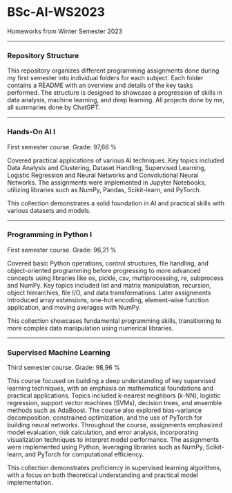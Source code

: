 # BSc-AI-WS2023
Homeworks from Winter Semester 2023

---

### Repository Structure
This repository organizes different programming assignments done during my first semester into individual folders for each subject. Each folder contains a README with an overview and details of the key tasks performed. The structure is designed to showcase a progression of skills in data analysis, machine learning, and deep learning. All projects done by me, all summaries done by ChatGPT.

---

### Hands-On AI I
First semester course. Grade: 97,66 %

Covered practical applications of various AI techniques. Key topics included Data Analysis and Clustering, Dataset Handling, Supervised Learning, Logistic Regression and Neural Networks and Convolutional Neural Networks. The assignments were implemented in Jupyter Notebooks, utilizing libraries such as NumPy, Pandas, Scikit-learn, and PyTorch.

This collection demonstrates a solid foundation in AI and practical skills with various datasets and models.

---

### Programming in Python I 
First semester course. Grade: 96,21 %

Covered basic Python operations, control structures, file handling, and object-oriented programming before progressing to more advanced concepts using libraries like os, pickle, csv, multiprocessing, re, subprocess and NumPy. Key topics included list and matrix manipulation, recursion, object hierarchies, file I/O, and data transformations. Later assignments introduced array extensions, one-hot encoding, element-wise function application, and moving averages with NumPy.

This collection showcases fundamental programming skills, transitioning to more complex data manipulation using numerical libraries.

---

### Supervised Machine Learning
Third semester course. Grade: 98,96 %

This course focused on building a deep understanding of key supervised learning techniques, with an emphasis on mathematical foundations and practical applications. Topics included k-nearest neighbors (k-NN), logistic regression, support vector machines (SVMs), decision trees, and ensemble methods such as AdaBoost. The course also explored bias-variance decomposition, constrained optimization, and the use of PyTorch for building neural networks. Throughout the course, assignments emphasized model evaluation, risk calculation, and error analysis, incorporating visualization techniques to interpret model performance. The assignments were implemented using Python, leveraging libraries such as NumPy, Scikit-learn, and PyTorch for computational efficiency.

This collection demonstrates proficiency in supervised learning algorithms, with a focus on both theoretical understanding and practical model implementation.
